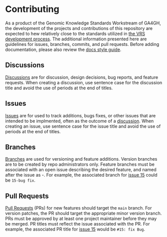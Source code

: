 # Contributing
As a product of the Genomic Knowledge Standards Workstream of GA4GH, the development of the projects and contributions of this repository are expected to hew relatively close to the standards utilized in [the VRS development process]((https://vrs.ga4gh.org/en/stable/appendices/development_process.html)). The additional information presented here are guidelines for issues, branches, commits, and pull requests. Before adding documentation, please also review the [docs style guide](docs/source/appendices/style.rst).

## Discussions
[Discussions](https://github.com/ga4gh/cat-vrs/discussions) are for discussion, design decisions, bug
reports, and feature requests. When creating a discussion, use sentence case
for the discussion title and avoid the use of periods at the end of titles.

## Issues
[Issues](https://github.com/ga4gh/cat-vrs/issues) are for used to track additions, bugs fixes, or other issues that are intended to be implmented, often as the outcome of a [discussion](https://github.com/ga4gh/cat-vrs/discussions). When creating an issue, use sentence case for the issue title and avoid the use of periods at the end of titles.

## Branches
[Branches](https://github.com/ga4gh/cat-vrs/branches) are used for
versioning and feature additions. Version branches are to be created by
repo administrators only. Feature branches must be associated with an
open issue describing the desired feature, and named after the issue
as <issue number>-<short-description>. For example, the associated
branch for [issue 15](https://github.com/ga4gh/cat-vrs/tree/Issue-15) could
be `15-bug fix`.

## Pull Requests
[Pull Requests](https://github.com/ga4gh/cat-vrs/pulls) (PRs) for new 
features should target the `main` branch. For version 
patches, the PR should target the appropriate minor version branch.
PRs must be approved by at least one project maintainer before they may
be merged. PR titles must reflect the issue associated with the PR. For
example, the associated PR title for 
[issue 15](https://github.com/ga4gh/cat-vrs/tree/Issue-15) would be
`#15: fix Bug`.